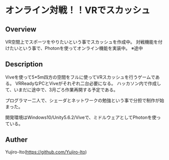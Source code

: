 # オンライン対戦！！VRでスカッシュ

## Overview
VR空間上でスポーツをやりたいという事でスカッシュを作成中。
対戦機能を付けたいという事で、Photonを使ってオンライン機能を実装中。
※途中

## Description
Viveを使って5*5m四方の空間をフルに使ってVRスカッシュを行うゲームである。
VRReadyなPCとViveがそれぞれ二台必要になる。
ハッカソン内で作成して、いまだに途中で、3月ごろ作業再開する予定である。

プログラマー二人で、シェーダとネットワークの勉強という事で分担で制作が始まった。

開発環境はWindows10/Unity5.6.2/Viveで、ミドルウェアとしてPhotonを使っている。

## Auther
Yujiro-Ito(https://github.com/Yujiro-Ito)
